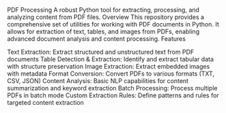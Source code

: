 PDF Processing
A robust Python tool for extracting, processing, and analyzing content from PDF files.
Overview
This repository provides a comprehensive set of utilities for working with PDF documents in Python. It allows for extraction of text, tables, and images from PDFs, enabling advanced document analysis and content processing.
Features

Text Extraction: Extract structured and unstructured text from PDF documents
Table Detection & Extraction: Identify and extract tabular data with structure preservation
Image Extraction: Extract embedded images with metadata
Format Conversion: Convert PDFs to various formats (TXT, CSV, JSON)
Content Analysis: Basic NLP capabilities for content summarization and keyword extraction
Batch Processing: Process multiple PDFs in batch mode
Custom Extraction Rules: Define patterns and rules for targeted content extraction
